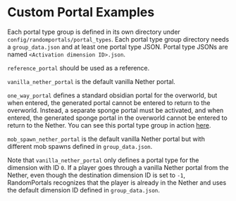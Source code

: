 # Custom Portal Examples

Each portal type group is defined in its own directory under `config/randomportals/portal_types`.
Each portal type group directory needs a `group_data.json` and at least one portal type JSON.
Portal type JSONs are named `<Activation dimension ID>.json`.

`reference_portal` should be used as a reference.

`vanilla_nether_portal` is the default vanilla Nether portal.

`one_way_portal` defines a standard obsidian portal for the overworld, but when entered, the
generated portal cannot be entered to return to the overworld. Instead, a separate sponge
portal must be activated, and when entered, the generated sponge portal in the overworld
cannot be entered to return to the Nether. You can see this portal type group in action
[here](https://gfycat.com/FittingSecondaryHoiho).

`mob_spawn_nether_portal` is the default vanilla Nether portal but with different mob spawns
defined in `group_data.json`.

Note that `vanilla_nether_portal` only defines a portal type for the dimension with ID `0`.
If a player goes through a vanilla Nether portal from the Nether, even though the destination
dimension ID is set to `-1`, RandomPortals recognizes that the player is already in the Nether
and uses the default dimension ID defined in `group_data.json`.
